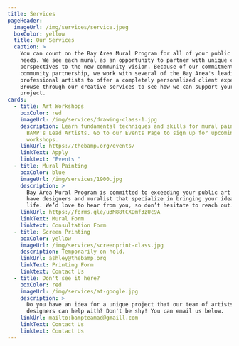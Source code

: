 ```yaml
---
title: Services
pageHeader:
  imageUrl: /img/services/service.jpeg
  boxColor: yellow
  title: Our Services
  caption: >
    You can count on the Bay Area Mural Program for all of your public art
    needs. We see each mural as an opportunity to partner with unique creative
    perspectives to the new community vision. Because of our commitment to
    community partnership, we work with several of the Bay Area's leading
    professional artists to offer a completely personalized client experience.
    Browse through our creative services to see how we can support your next
    project.
cards:
  - title: Art Workshops
    boxColor: red
    imageUrl: /img/services/drawing-class-1.jpg
    description: Learn fundamental techniques and skills for mural painting with
      BAMP's Lead Artists. Go to our Events Page to sign up for upcoming
      workshops.
    linkUrl: https://thebamp.org/events/
    linkText: Apply
    linktext: "Events "
  - title: Mural Painting
    boxColor: blue
    imageUrl: /img/services/1900.jpg
    description: >
      Bay Area Mural Program is committed to exceeding your public art needs. We
      have designers and muralist that specialize in bringing your ideas to
      life. We’d love to hear from you, so don’t hesitate to reach out.
    linkUrl: https://forms.gle/u3M88tCXDmf3zUc9A
    linkText: Mural Form
    linktext: Consultation Form
  - title: Screen Printing
    boxColor: yellow
    imageUrl: /img/services/screenprint-class.jpg
    description: Temporarily on hold.
    linkUrl: ashley@thebamp.org
    linkText: Printing Form
    linktext: Contact Us
  - title: Don't see it here?
    boxColor: red
    imageUrl: /img/services/at-google.jpg
    description: >
      Do you have an idea for a unique project that our team of artists and
      designers can help with? Don't be shy! You can email us below.
    linkUrl: mailto:bampteamad@gmaill.com
    linkText: Contact Us
    linktext: Contact Us
---
```


